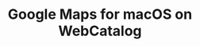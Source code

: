---
name: Google Maps
category: Utilities
title: Google Maps for macOS on WebCatalog
key: google-maps
fullUrl: 'https://maps.google.com'
hostname: maps.google.com

---
